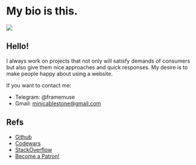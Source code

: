 # My bio is this.

![](https://komarev.com/ghpvc/?username=FrameMuse)

## Hello!

I always work on projects that not only will satisfy demands of consumers but also give them nice approaches and quick responses. My desire is to make people happy about using a website.

If you want to contact me:
- Telegram: @framemuse
- Gmail: minicablestone@gmail.com

## Refs
-  [Github](https://github.com/FrameMuse)
-  [Codewars](https://www.codewars.com/users/FrameMuse)
-  [StackOverflow](https://stackoverflow.com/users/story/12468111)
-  <a href="https://www.patreon.com/bePatron?u=33479715" data-patreon-widget-type="become-patron-button">Become a Patron!</a>
